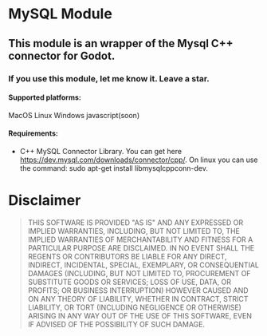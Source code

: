 
# MySQL Module 

## This module is an wrapper of the Mysql C++ connector for Godot. 

### If you use this module, let me know it. Leave a star. 

#### Supported platforms:
MacOS
Linux
Windows
javascript(soon)


#### Requirements: 

* C++ MySQL Connector Library. 
  You can get here https://dev.mysql.com/downloads/connector/cpp/. 
  On linux you can use the command: sudo apt-get install libmysqlcppconn-dev.








# Disclaimer

> THIS SOFTWARE IS PROVIDED "AS IS" AND ANY EXPRESSED OR IMPLIED WARRANTIES, INCLUDING, BUT NOT LIMITED TO, THE IMPLIED WARRANTIES OF MERCHANTABILITY AND FITNESS FOR A PARTICULAR PURPOSE ARE DISCLAIMED. IN NO EVENT SHALL THE REGENTS OR CONTRIBUTORS BE LIABLE FOR ANY DIRECT, INDIRECT, INCIDENTAL, SPECIAL, EXEMPLARY, OR CONSEQUENTIAL DAMAGES (INCLUDING, BUT NOT LIMITED TO, PROCUREMENT OF SUBSTITUTE GOODS OR SERVICES; LOSS OF USE, DATA, OR PROFITS; OR BUSINESS INTERRUPTION)
HOWEVER CAUSED AND ON ANY THEORY OF LIABILITY, WHETHER IN CONTRACT, STRICT LIABILITY, OR TORT (INCLUDING NEGLIGENCE OR OTHERWISE) ARISING IN ANY WAY OUT OF THE USE OF THIS SOFTWARE, EVEN IF ADVISED OF THE POSSIBILITY OF SUCH DAMAGE.


